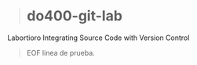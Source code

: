 > # do400-git-lab
>
Labortioro  Integrating Source Code with Version Control
> EOF
linea de prueba.
